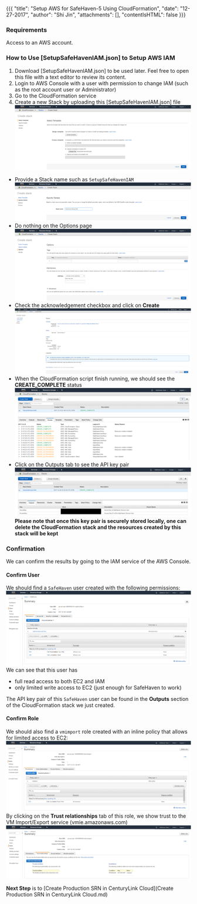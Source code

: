 {{{
  "title": "Setup AWS for SafeHaven-5 Using CloudFormation",
  "date": "12-27-2017",
  "author": "Shi Jin",
  "attachments": [],
  "contentIsHTML": false
}}}

### Requirements
Access to an AWS account.

### How to Use [SetupSafeHavenIAM.json] to Setup AWS IAM
1. Download [SetupSafeHavenIAM.json] to be used later. Feel free to open this file with a text editor to review its content.
2. Login to AWS Console with a user with permission to change IAM (such as the root account user or Administrator)
3. Go to the CloudFormation service
4. Create a new Stack by  uploading this [SetupSafeHavenIAM.json] file
![createStack1](../../../images/SH5.0/AWSIAM/createStack1.PNG)
* Provide a Stack name such as `SetupSafeHavenIAM`
![createStack2](../../../images/SH5.0/AWSIAM/createStack2.PNG)
* Do nothing on the Options page
![createStack3](../../../images/SH5.0/AWSIAM/createStack3.PNG)
* Check the acknowledgement checkbox and click on **Create**
![createStack4](../../../images/SH5.0/AWSIAM/createStack4.PNG)
* When the CloudFormation script finish running, we should see the **CREATE_COMPLETE** status
![createComplete](../../../images/SH5.0/AWSIAM/createComplete.PNG)
* Click on the Outputs tab to see the API key pair
![stackOutput](../../../images/SH5.0/AWSIAM/stackOutput.PNG)
**Please note that once this key pair is securely stored locally, one can delete the CloudFormation stack and the resources created by this stack will be kept**

### Confirmation
We can confirm the results by going to the IAM service of the AWS Console.

#### Confirm User
We should find a `SafeHaven` user created with the following permissions:
![SafeHavenUser](../../../images/SH5.0/AWSIAM/SafeHavenUser.PNG)
We can see that this user has
* full read access to both EC2 and IAM
* only limited write access to EC2 (just enough for SafeHaven to work)

The API key pair of this `SafeHaven` user can be found in the **Outputs** section of the CloudFormation stack we just created.

#### Confirm Role
We should also find a `vmimport` role created with an inline policy that allows for limited access to EC2:
![role-policy](../../../images/SH5.0/AWSIAM/role-policy.PNG)
By clicking on the **Trust relationships** tab of this role, we show trust to the VM Import/Export service (vmie.amazonaws.com)
![trust-policy](../../../images/SH5.0/AWSIAM/trust-policy.PNG)

**Next Step** is to [Create Production SRN in CenturyLink Cloud](Create Production SRN in CenturyLink Cloud.md)
